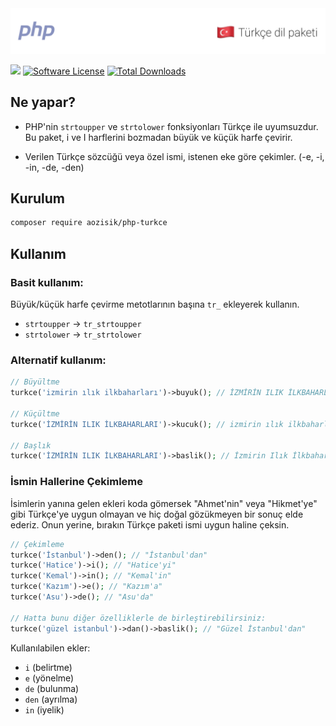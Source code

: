 <picture>
  <source media="(prefers-color-scheme: dark)" srcset="banner-dark.png">
  <source media="(prefers-color-scheme: light)" srcset="banner.png">
  <img alt="" src="banner.png">
</picture>

<br />

![](https://github.com/aozisik/turkce/workflows/run-tests/badge.svg)
[![Software License](https://img.shields.io/badge/license-MIT-brightgreen.svg?style=flat-square)](LICENSE.md)
[![Total Downloads](https://img.shields.io/packagist/dt/aozisik/php-turkce.svg?style=flat-square)](https://packagist.org/packages/aozisik/php-turkce)

## Ne yapar?

- PHP'nin `strtoupper` ve `strtolower` fonksiyonları Türkçe ile uyumsuzdur. Bu paket, i ve I harflerini bozmadan büyük ve küçük harfe çevirir.

- Verilen Türkçe sözcüğü veya özel ismi, istenen eke göre çekimler. (-e, -i, -in, -de, -den)

## Kurulum

```bash
composer require aozisik/php-turkce
```

## Kullanım

### Basit kullanım:

Büyük/küçük harfe çevirme metotlarının başına `tr_` ekleyerek kullanın.

- `strtoupper` -> `tr_strtoupper`
- `strtolower` -> `tr_strtolower`

### Alternatif kullanım:

```php
// Büyültme
turkce('izmirin ılık ilkbaharları')->buyuk(); // İZMİRİN ILIK İLKBAHARLARI

// Küçültme
turkce('İZMİRİN ILIK İLKBAHARLARI')->kucuk(); // izmirin ılık ilkbaharları

// Başlık
turkce('İZMİRİN ILIK İLKBAHARLARI')->baslik(); // İzmirin Ilık İlkbaharları
```

### İsmin Hallerine Çekimleme

İsimlerin yanına gelen ekleri koda gömersek "Ahmet'nin" veya "Hikmet'ye" gibi Türkçe'ye uygun olmayan ve hiç doğal gözükmeyen bir sonuç elde ederiz. Onun yerine, bırakın Türkçe paketi ismi uygun haline çeksin.

```php
// Çekimleme
turkce('İstanbul')->den(); // "İstanbul'dan"
turkce('Hatice')->i(); // "Hatice'yi"
turkce('Kemal')->in(); // "Kemal'in"
turkce('Kazım')->e(); // "Kazım'a"
turkce('Asu')->de(); // "Asu'da"

// Hatta bunu diğer özelliklerle de birleştirebilirsiniz:
turkce('güzel istanbul')->dan()->baslik(); // "Güzel İstanbul'dan"
```

Kullanılabilen ekler:

- `i` (belirtme)
- `e` (yönelme)
- `de` (bulunma)
- `den` (ayrılma)
- `in` (iyelik)
